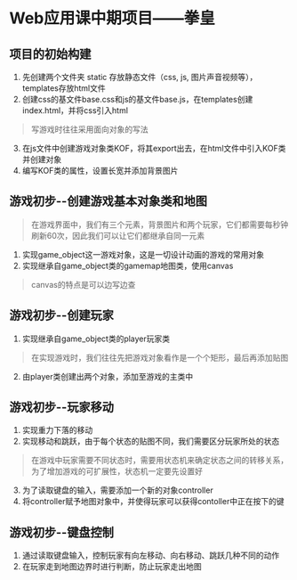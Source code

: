 # Web应用课中期项目——拳皇

## 项目的初始构建
1. 先创建两个文件夹 static 存放静态文件（css, js, 图片声音视频等），templates存放html文件
2. 创建css的基文件base.css和js的基文件base.js，在templates创建index.html，并将css引入html
> 写游戏时往往采用面向对象的写法
3. 在js文件中创建游戏对象类KOF，将其export出去，在html文件中引入KOF类并创建对象
4. 编写KOF类的属性，设置长宽并添加背景图片

## 游戏初步--创建游戏基本对象类和地图
> 在游戏界面中，我们有三个元素，背景图片和两个玩家，它们都需要每秒钟刷新60次，因此我们可以让它们都继承自同一元素
1. 实现game_object这一游戏对象，这是一切设计动画的游戏的常用对象
2. 实现继承自game_object类的gamemap地图类，使用canvas
> canvas的特点是可以边写边查

## 游戏初步--创建玩家
1. 实现继承自game_object类的player玩家类
> 在实现游戏时，我们往往先把游戏对象看作是一个个矩形，最后再添加贴图
2. 由player类创建出两个对象，添加至游戏的主类中

## 游戏初步--玩家移动
1. 实现重力下落的移动
2. 实现移动和跳跃，由于每个状态的贴图不同，我们需要区分玩家所处的状态
> 在游戏中玩家需要不同状态时，需要用状态机来确定状态之间的转移关系，为了增加游戏的可扩展性，状态机一定要先设置好
3. 为了读取键盘的输入，需要添加一个新的对象controller
4. 将controller赋予地图对象中，并使得玩家可以获得contoller中正在按下的键

## 游戏初步--键盘控制
1. 通过读取键盘输入，控制玩家有向左移动、向右移动、跳跃几种不同的动作
2. 在玩家走到地图边界时进行判断，防止玩家走出地图